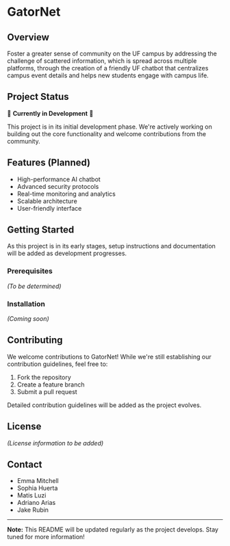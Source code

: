 # GatorNet

## Overview
Foster a greater sense of community on the UF campus by addressing the challenge of scattered information, which is spread across multiple platforms, through the creation of a friendly UF chatbot that centralizes campus event details and helps new students engage with campus life. 

## Project Status
🚧 **Currently in Development** 🚧

This project is in its initial development phase. We're actively working on building out the core functionality and welcome contributions from the community.

## Features (Planned)
- High-performance AI chatbot
- Advanced security protocols
- Real-time monitoring and analytics
- Scalable architecture
- User-friendly interface


## Getting Started
As this project is in its early stages, setup instructions and documentation will be added as development progresses.

### Prerequisites
*(To be determined)*

### Installation
*(Coming soon)*

## Contributing
We welcome contributions to GatorNet! While we're still establishing our contribution guidelines, feel free to:
1. Fork the repository
2. Create a feature branch
3. Submit a pull request

Detailed contribution guidelines will be added as the project evolves.

## License
*(License information to be added)*

## Contact
- Emma Mitchell 
- Sophia Huerta
- Matis Luzi
- Adriano Arias
- Jake Rubin






---

**Note:** This README will be updated regularly as the project develops. Stay tuned for more information!
